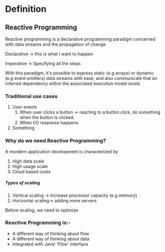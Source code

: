 # Definition

## Reactive Programming

Reactive programming is a declarative programming paradigm concerned with data streams and the propagation of change.

Declarative -> this is what I want to happen

Imperative -> Specifying all the steps

With this paradigm, it's possible to express static (e.g arrays) or dynamic
(e.g event emitters) data streams with ease, and also communicate that an inferred dependency within the associated
execution model exists

### Traditional use cases

1. User events
    1. When user clicks a button -> reacting to a button click, do something when the button is clicked.
    2. When I/O response happens.
2. Something

### Why do we need Reactive Programming?

A mordern application development is characterized by

1. High data scale
2. High usage scale
3. Cloud based costs

##### Types of scaling

1. Vertical scaling -> Increase processor capacity (e.g memory)
2. Horizontal scaling-> adding more servers

Before scaling, we need to optimize

### Reactive Programming is:-

- A different way of thinking about flow
- A different way of thinking about data
- Integrated with Java! 'Flow' interface

